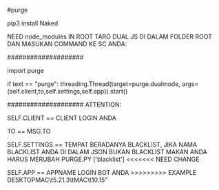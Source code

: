#purge

pip3 install Naked

NEED node_modules IN ROOT
TARO DUAL.JS DI DALAM FOLDER ROOT
DAN MASUKAN COMMAND KE SC ANDA:

####################

import purge

if text == "purge":
    threading.Thread(target=purge.dualmode, args=(self.client,to,self.settings,self.app)).start()

####################
ATTENTION:

SELF.CLIENT == CLIENT LOGIN ANDA

TO == MSG.TO

SELF.SETTINGS == TEMPAT BERADANYA BLACKLIST, JIKA NAMA BLACKLIST ANDA DI DALAM JSON BUKAN BLACKLIST MAKAN
ANDA HARUS MERUBAH PURGE.PY ['blacklist'] <<<<<<< NEED CHANGE

SELF.APP == APPNAME LOGIN BOT ANDA >>>>>>>>> EXAMPLE DESKTOPMAC\t5.21.3\tMAC\t10.15"
